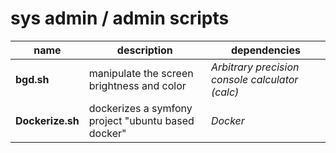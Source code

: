 # sys admin / admin scripts

| name             | description                                        | dependencies                                    |
| ---------------- | -------------------------------------------------- | ----------------------------------------------- |
| **bgd.sh**       | manipulate the screen brightness and color         | *Arbitrary precision console calculator (calc)* |
| **Dockerize.sh** | dockerizes a symfony project "ubuntu based docker" | *Docker*                                        |

